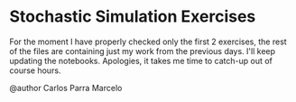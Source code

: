 # Stochastic Simulation Exercises

For the moment I have properly checked only the first 2 exercises, the rest of the files are containing just my work from the previous days. I'll keep updating the notebooks. Apologies, it takes me time to catch-up out of course hours.

@author Carlos Parra Marcelo
